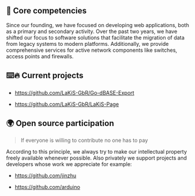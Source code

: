 ## 🎯 Core competencies

Since our founding, we have focused on developing web applications, both as a primary and secondary activity.
Over the past two years, we have shifted our focus to software solutions that facilitate the migration of data from legacy systems to modern platforms.
Additionally, we provide comprehensive services for active network components like switches, access points and firewalls.

## ⌨️🔥 Current projects

- https://github.com/LaKiS-GbR/Go-dBASE-Export

- https://github.com/LaKiS-GbR/LaKiS-Page

## 🌍 Open source participation

> If everyone is willing to contribute no one has to pay

According to this principle, we always try to make our intellectual property freely available whenever possible. Also privately we support projects and developers whose work we appreciate for example:

- https://github.com/jinzhu

- https://github.com/arduino
